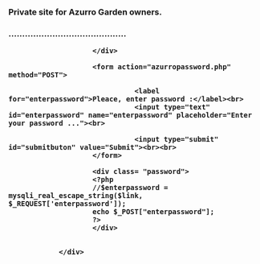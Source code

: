 <?php
include_once 'azurroheader.php';
?>
<!DOCTYPE html>
<html lang="en">
<head>
    <meta charset="UTF-8">
    <meta name="viewport" content="width=device-width, initial-scale=1.0">
    <title>AzurroCheck</title>
</head>
<body>
                <div class="main">
                        <div class="text">
                           <h3>Private site for Azurro Garden owners.</h>
                           <h3>...........................................</h>
             
                        </div>

                        <form action="azurropassword.php" method="POST">

                                  <label for="enterpassword">Pleace, enter password :</label><br>
                                  <input type="text" id="enterpassword" name="enterpassword" placeholder="Enter your password ..."><br>

                                  <input type="submit" id="submitbuton" value="Submit"><br><br>
                        </form>

                        <div class= "password">
                        <?php
                        //$enterpassword = mysqli_real_escape_string($link, $_REQUEST['enterpassword']);
                        echo $_POST["enterpassword"];
                        ?>
                        </div>

                        
                </div>  
    
</body>
</html>
<?php
include_once 'azurrofooter.php';
?>
